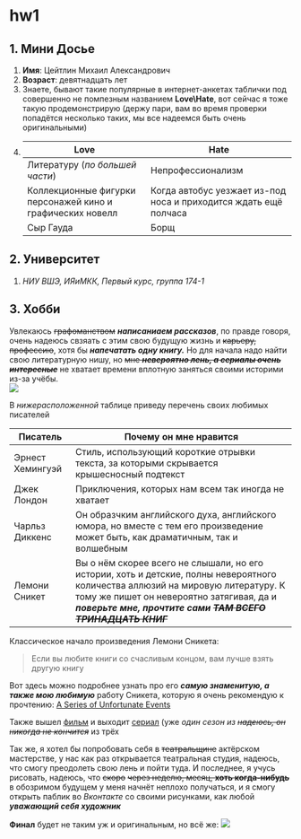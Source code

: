# hw1
## 1. Мини Досье
1. **Имя**: Цейтлин Михаил Александрович
2. **Возраст**: девятнадцать лет
3. Знаете, бывают такие популярные в интернет-анкетах таблички под совершенно не помпезным названием **Love\Hate**, вот сейчас я тоже такую продемонстрирую (держу пари, вам во время проверки попадётся несколько таких, мы все надеемся быть очень оригинальными)
4. | Love | Hate |
   | ---- | -----| 
   | Литературу (_по большей части_) | Непрофессионализм |
   |Коллекционные фигурки персонажей кино и графических новелл | Когда автобус уезжает из-под носа и приходится ждать ещё полчаса    | 
   | Сыр Гауда | Борщ |
   
## 2. Университет
1. *НИУ ВШЭ, ИЯиМКК, Первый курс, группа 174-1*
## 3. Хобби
   Увлекаюсь ~~графоманством~~ ***написаниаем рассказов***, по правде говоря, очень надеюсь свзяать с этим свою будущую жизнь и ~~карьеру, профессию~~,  хотя бы ***напечатать одну книгу.*** Но для начала надо найти свою литературную нишу, но ~~мне ***невероятно лень, а сериалы очень интересные***~~ не хватает времени вплотную заняться своими историми из-за учёбы.   
![](https://pp.userapi.com/c830609/v830609523/4e8d0/1o58n5OE6k4.jpg)
  
  В _нижерасположенной_ таблице приведу перечень своих любимых писателей
  
  | Писатель | Почему он мне нравится |
  | -------- | -----------------------|
  |Эрнест Хемингуэй|Стиль, использующий короткие отрывки текста, за которыми скрывается крышесносный подтекст|
  |Джек Лондон|Приключения, которых нам всем так иногда не хватает|
  |Чарльз Диккенс|Он образчким английского духа, английского юмора, но вместе с тем его произведение может быть, как драматичным, так и волшебным|
  | Лемони Сникет | Вы о нём скорее всего не слышали, но его истории, хоть и детские, полны невероятного количества аллюзий на мировую литературу. К тому же пишет он невероятно затягивая, да и ***поверьте мне, прочтите сами ~~ТАМ ВСЕГО ТРИНАДЦАТЬ КНИГ~~*** |
  
  Классическое начало произведения Лемони Сникета: 
  
  > Если вы любите книги со счасливым концом, вам лучше взять другую книгу
  
  Вот здесь можно подробнее узнать про его ***самую знаменитую, а также мою любимую*** работу Сникета, которую я очень рекомендую к прочтению: [A Series of Unfortunate Events](https://en.wikipedia.org/wiki/A_Series_of_Unfortunate_Events) 
  
  Также вышел [фильм](https://en.wikipedia.org/wiki/Lemony_Snicket%27s_A_Series_of_Unfortunate_Events) и выходит [сериал](https://en.wikipedia.org/wiki/A_Series_of_Unfortunate_Events_(TV_series)) (уже *один сезон из ~~надеюсь, он никогда не кончится~~* из трёх
  
  
  
  
  Так же, я хотел бы попробовать себя в ~~театральщине~~ актёрском мастерстве, у нас как раз открывается театральная студия, надеюсь, что смогу преодолеть свою лень и пойти туда.
И последнее, я учусь рисовать, надеюсь, что ~~скоро~~ ~~через неделю, месяц, **хоть когда-нибудь**~~ в обозримом будущем у меня начнёт неплохо получаться, и я смогу открыть паблик во _Вконтакте_ со своими рисунками, как любой ***уважающий себя художник***

**Финал** будет не таким уж и оригинальным, но всё же:
![](https://pp.userapi.com/c841421/v841421523/5f84b/VEByqIi2YbE.jpg)
